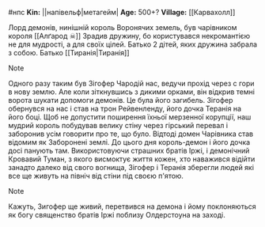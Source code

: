 #нпс
**Kin:** ||напівельф|метагейм|
**Age:** 500+?
**Village:** [[Карвахолл]]

Лорд демонів, нинішній король Воронячих земель, був чарівником короля [[Алґарод ☠]]
Зрадив дружину, бо користувався некромантією не для мудрості, а для своїх цілей.
Батько 2 дітей, яких дружина забрала з собою. Батько [[Тиранія|Тиранія]]

> [!NOTE]
Одного разу таким був Зігофер Чародій нас, ведучи прохід через с
гори в нову землю. Але коли зіткнувшись з дикими орками, він відкрив темні ворота
шукати допомоги демонів. Це була його загибель.
Зігофер обернувся на нас і став на трон Рейвенленду, його дочка Теранія
на його боці.
Щоб не допустити поширення їхньої мерзенної корупції, наш мудрий король побудував велику стіну через гірський перевал і заборонив усім говорити про те, що було. Відтоді домен Чарівника став відомим як Заборонені землі.
До цього дня король-демон і його дочка досі панують там. Використовуючи страшних братів Іржі, і демонічний Кровавий Туман, з якого висмоктує життя
кожен, хто наважився відійти занадто далеко від свого вогнища,
Зігофер і Теранія зберегли людей які все ще живуть на північ від стіни під своєю п'ятою.

> [!NOTE]
> Кажуть, Зигофер ще живий, перетвився на демона і йому поклоняються як богу
> священство братів Іржі поблизу Олдерстоуна на заході.


